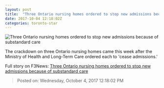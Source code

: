 ```yaml
---
layout: post
title:  "Three Ontario nursing homes ordered to stop new admissions because of substandard care"
date: 2017-10-04 12:18:02Z
categories: toronto-star
---
```


![Three Ontario nursing homes ordered to stop new admissions because of substandard care](https://www.thestar.com/content/dam/thestar/news/queenspark/2017/10/03/three-ontario-nursing-homes-ordered-to-stop-new-admissions-because-of-substandard-care/janemeadus2.jpg)

The crackdown on three Ontario nursing homes came this week after the Ministry of Health and Long-Term Care ordered each to 'cease admissions.'


Full story on F3News: [Three Ontario nursing homes ordered to stop new admissions because of substandard care](http://www.f3nws.com/n/3bzUWF)

> Posted on: Wednesday, October 4, 2017 12:18:02 PM
